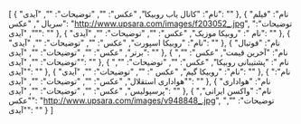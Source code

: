 [
  {
    "نام": "کانال یاب روبیکا",
    "عکس": "",
    "توضیحات": "",
    "آیدی": ""
  },
  {
    "نام": "فیلم سریال ",
    "عکس": "http://www.upsara.com/images/f203052_.jpg",
    "توضیحات": "",
    "آیدی": ""
  },
  {
    "نام ": "روبیکا موزیک",
    "عکس": "",
    "توضیحات": "",
    "آیدی": ""
  },
  {
    "نام": "روبیکا اسپورت",
    "عکس": "",
    "توضیحات": "",
    "آیدی": ""
  },
  {
    "نام": "فوتبال برتر",
    "عکس": "",
    "توضیحات": "",
    "آیدی": ""
  },
  {
    "نام": "آخرین قیمت",
    "عکس": "",
    "توضیحات": "",
    "آیدی": ""
  },
  {
    "نام ": "پشتیبانی روبیکا",
    "عکس": "",
    "توضیحات": "",
    "آیدی": ""
  },
  {
    "نام": "روبیکا گیم",
    "عکس ": "",
    "توضیحات": "",
    "آیدی": ""
  },
  {
    "نام": "هواداری استقلال",
    "عکس": "",
    "توضیحات": "",
    "آیدی": ""
  },
  {
    "نام": "هواداری پرسپولیس",
    "عکس": "",
    "توضیحات": "",
    "آیدی": ""
  },
  {
    "نام": "واکسن ایرانی",
    "عکس": "http://www.upsara.com/images/v948848_.jpg",
    "توضیحات": "",
    "آیدی": ""
  }
]
